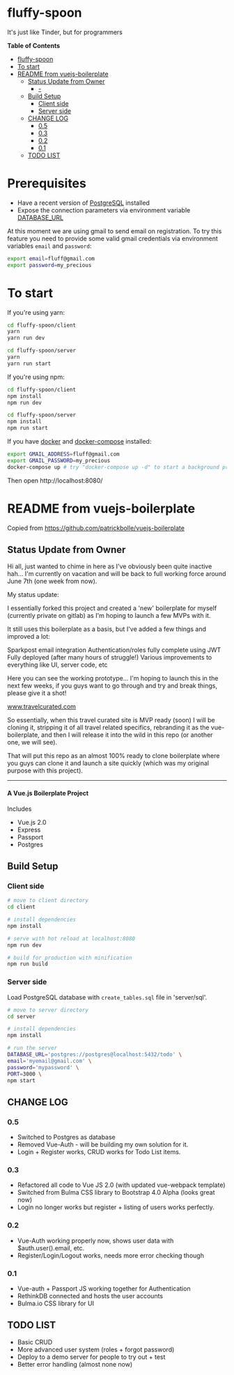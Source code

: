 # fluffy-spoon
It's just like Tinder, but for programmers 

<!-- markdown-toc start - Don't edit this section. Run M-x markdown-toc-generate-toc again -->
**Table of Contents**

- [fluffy-spoon](#fluffy-spoon)
- [To start](#to-start)
- [README from vuejs-boilerplate](#readme-from-vuejs-boilerplate)
    - [Status Update from Owner](#status-update-from-owner)
        - [-](#-)
    - [Build Setup](#build-setup)
        - [Client side](#client-side)
        - [Server side](#server-side)
    - [CHANGE LOG](#change-log)
        - [0.5](#05)
        - [0.3](#03)
        - [0.2](#02)
        - [0.1](#01)
    - [TODO LIST](#todo-list)

<!-- markdown-toc end -->

# Prerequisites

* Have a recent version of [PostgreSQL](https://www.postgresql.org/) installed
* Expose the connection parameters via environment variable [DATABASE_URL](https://devcenter.heroku.com/changelog-items/438)

At this moment we are using gmail to send email on registration. To try this feature you need to provide some valid gmail credentials via environment variables `email` and `password`:

```bash
export email=fluff@gmail.com
export password=my_precious
```

# To start

If you're using yarn:
```bash
cd fluffy-spoon/client
yarn
yarn run dev

cd fluffy-spoon/server
yarn
yarn run start
```

If you're using npm:
```bash
cd fluffy-spoon/client
npm install
npm run dev

cd fluffy-spoon/server
npm install
npm run start
```

If you have [docker](https://www.docker.com/) and [docker-compose](https://docs.docker.com/compose/) installed:

```bash
export GMAIL_ADDRESS=fluff@gmail.com
export GMAIL_PASSWORD=my_precious
docker-compose up # try "docker-compose up -d" to start a background process
```

Then open http://localhost:8080/

# README from vuejs-boilerplate

Copied from https://github.com/patrickbolle/vuejs-boilerplate

## Status Update from Owner

Hi all, just wanted to chime in here as I've obviously been quite inactive hah...
I'm currently on vacation and will be back to full working force around June 7th (one week from now).

My status update:

I essentially forked this project and created a 'new' boilerplate for myself (currently private on gitlab) as I'm hoping to launch a few MVPs with it.

It still uses this boilerplate as a basis, but I've added a few things and improved a lot:

Sparkpost email integration
Authentication/roles fully complete using JWT
Fully deployed (after many hours of struggle!)
Various improvements to everything like UI, server code, etc

Here you can see the working prototype... I'm hoping to launch this in the next few weeks, if you guys want to go through and try and break things, please give it a shot!

www.travelcurated.com

So essentially, when this travel curated site is MVP ready (soon) I will be cloning it, stripping it of all travel related specifics, rebranding it as the vue-boilerplate, and then I will release it into the wild in this repo (or another one, we will see).

That will put this repo as an almost 100% ready to clone boilerplate where you guys can clone it and launch a site quickly (which was my original purpose with this project).

---


#### A Vue.js Boilerplate Project
Includes
- Vue.js 2.0
- Express
- Passport
- Postgres


## Build Setup

### Client side

``` bash
# move to client directory
cd client

# install dependencies
npm install

# serve with hot reload at localhost:8080
npm run dev

# build for production with minification
npm run build
```

### Server side

Load PostgreSQL database with `create_tables.sql` file in 'server/sql'.

``` bash
# move to server directory
cd server

# install dependencies
npm install

# run the server
DATABASE_URL='postgres://postgres@localhost:5432/todo' \
email='myemail@gmail.com' \
password='mypassword' \
PORT=3000 \
npm start
```

## CHANGE LOG
### 0.5
- Switched to Postgres as database
- Removed Vue-Auth - will be building my own solution for it.
- Login + Register works, CRUD works for Todo List items.

### 0.3
- Refactored all code to Vue JS 2.0 (with updated vue-webpack template)
- Switched from Bulma CSS library to Bootstrap 4.0 Alpha (looks great now)
- Login no longer works but register + listing of users works perfectly.

### 0.2
- Vue-Auth working properly now, shows user data with $auth.user().email, etc.
- Register/Login/Logout works, needs more error checking though

### 0.1
- Vue-auth + Passport JS working together for Authentication
- RethinkDB connected and hosts the user accounts
- Bulma.io CSS library for UI

## TODO LIST
- Basic CRUD
- More advanced user system (roles + forgot password)
- Deploy to a demo server for people to try out + test
- Better error handling (almost none now)
